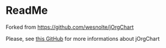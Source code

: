 # ReadMe

Forked from https://github.com/wesnolte/jOrgChart

Please, see [this GitHub](https://github.com/wesnolte/jOrgChart) for more informations about jOrgChart